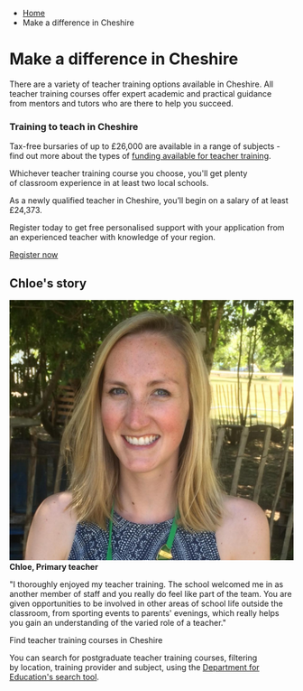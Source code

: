 *   [Home](/)
*   Make a difference in Cheshire

Make a difference in Cheshire
=============================

There are a variety of teacher training options available in Cheshire. All teacher training courses offer expert academic and practical guidance from mentors and tutors who are there to help you succeed.

### Training to teach in Cheshire

Tax-free bursaries of up to £26,000 are available in a range of subjects - find out more about the types of [funding available for teacher training](https://getintoteaching.education.gov.uk/funding-my-teacher-training/bursaries-and-scholarships-for-teacher-training).

Whichever teacher training course you choose, you'll get plenty of classroom experience in at least two local schools.

As a newly qualified teacher in Cheshire, you’ll begin on a salary of at least £24,373.

Register today to get free personalised support with your application from an experienced teacher with knowledge of your region.

[Register now](https://register.getintoteaching.education.gov.uk/register)

Chloe's story
-------------

![](/sites/default/files/Chloe%202.jpg)**Chloe, Primary teacher**  
  
"I thoroughly enjoyed my teacher training. The school welcomed me in as another member of staff and you really do feel like part of the team. You are given opportunities to be involved in other areas of school life outside the classroom, from sporting events to parents' evenings, which really helps you gain an understanding of the varied role of a teacher."

Find teacher training courses in Cheshire

You can search for postgraduate teacher training courses, filtering by location, training provider and subject, using the [Department for Education's search tool](https://www.gov.uk/find-postgraduate-teacher-training-courses).